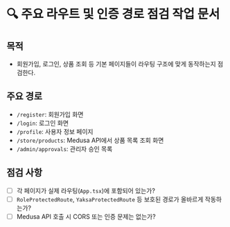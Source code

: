 # 🔍 주요 라우트 및 인증 경로 점검 작업 문서

## 목적
- 회원가입, 로그인, 상품 조회 등 기본 페이지들이 라우팅 구조에 맞게 동작하는지 점검한다.

## 주요 경로
- `/register`: 회원가입 화면
- `/login`: 로그인 화면
- `/profile`: 사용자 정보 페이지
- `/store/products`: Medusa API에서 상품 목록 조회 화면
- `/admin/approvals`: 관리자 승인 목록

## 점검 사항
- [ ] 각 페이지가 실제 라우팅(`App.tsx`)에 포함되어 있는가?
- [ ] `RoleProtectedRoute`, `YaksaProtectedRoute` 등 보호된 경로가 올바르게 작동하는가?
- [ ] Medusa API 호출 시 CORS 또는 인증 문제는 없는가?
